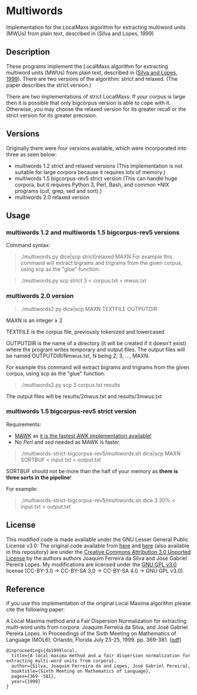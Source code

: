 # Multiwords
Implementation for the LocalMaxs algorithm for extracting multiword units (MWUs) from plain text, described in (Silva and Lopes, 1999)

## Description

These programs implement the LocalMaxs algorithm for extracting multiword units (MWUs) from plain text, described in ([Silva and Lopes, 1999](http://research.variancia.com/multiwords/#silva99)).
There are two versions of the algorithm: strict and relaxed. (The paper describes the strict version.)

There are two implementations of strict LocalMaxs:
If your corpus is large then it is possible that only bigcorpus version is able to cope with it.
Otherwise, you may choose the relaxed version for its greater recall or the strict version for its greater precision.

## Versions

Originally there were four versions available, which were incorporated into three as seen below:

- multiwords 1.2 strict and relaxed versions (This implementation is not suitable for large corpora because it requires lots of memory.)
- multiwords 1.5 bigcorpus-rev5 strict version (This can handle huge corpora, but it requires Python 3, Perl, Bash, and common *NIX programs (cut, grep, sed and sort).)
- multiwords 2.0 relaxed version

## Usage

### multiwords 1.2 and multiwords 1.5 bigcorpus-rev5 versions

Command syntax:

> ./multiwords.py dice|scp strict|relaxed MAXN
For example this command will extract bigrams and trigrams from the given corpus, using scp as the "glue" function:

> ./multiwords.py scp strict 3 < corpus.txt > mwus.txt

### multiwords 2.0 version

> ./multiwords2.py dice|scp MAXN TEXTFILE OUTPUTDIR

MAXN is an integer ≥ 2

TEXTFILE is the corpus file, previously tokenized and lowercased

OUTPUTDIR is the name of a directory (it will be created if it doesn't exist) where the program writes temporary and output files. The output files will be named OUTPUTDIR/Nmwus.txt, N being 2, 3, ..., MAXN.

For example this command will extract bigrams and trigrams from the given corpus, using scp as the "glue" function:

> ./multiwords2.py scp 3 corpus.txt results

The output files will be results/2mwus.txt and results/3mwus.txt

### multiwords 1.5 bigcorpus-rev5 strict version

Requirements:
- [MAWK](http://invisible-island.net/mawk/) as [it is the fastest AWK implementation available!](https://brenocon.com/blog/2009/09/dont-mawk-awk-the-fastest-and-most-elegant-big-data-munging-language/)
- No _Perl_ and _sed_ needed as MAWK is faster.

> ./multiwords-strict-bigcorpus-rev5/multiwords.sh dice|scp MAXN SORTBUF < input.txt > output.txt

SORTBUF should not be more than the half of your memory as __there is three sorts in the pipeline__!

For example:

> ./multiwords-strict-bigcorpus-rev5/multiwords.sh dice 3 30% < input.txt > output.txt

## License

This modified code is made available under the GNU Lesser General Public License v3.0:
The original code available from [here](http://research.variancia.com/multiwords/) and [here](http://research.variancia.com/multiwords2/) (also available in this repository) are under the [Creative Commons Attribution 3.0 Unported License](http://creativecommons.org/licenses/by/3.0/) by the authors authors Joaquim Ferreira da Silva and José Gabriel Pereira Lopes.
My modifications are licensed under the [GNU GPL v3.0](https://www.gnu.org/licenses/gpl-3.0.en.html) license (CC-BY-3.0 -> CC-BY-SA 3.0 -> CC-BY-SA 4.0 -> GNU GPL v3.0).

## Reference

If you use this implementation of the original Local Maxima algorithm please cite the following paper: 

A Local Maxima method and a Fair Dispersion Normalization for extracting multi-word units from corpora.
Joaquim Ferreira da Silva, and José Gabriel Pereira Lopes.
In Proceedings of the Sixth Meeting on Mathematics of Language (MOL6), Orlando, Florida July 23-25, 1999. pp. 369-381.
([pdf](http://hlt.di.fct.unl.pt/jfs/MOL99.pdf))

	@inproceedings{da1999local,
	  title={A local maxima method and a fair dispersion normalization for extracting multi-word units from corpora},
	  author={Silva, Joaquim Ferreira da and Lopes, José Gabriel Pereira},
	  booktitle={Sixth Meeting on Mathematics of Language},
	  pages={369--381},
	  year={1999}
	}
